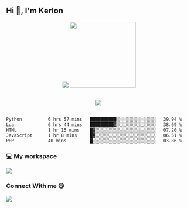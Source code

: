 ## Hi 👋, I'm Kerlon
<div align="center">
 <img scr="">
 <img src= "https://github-readme-stats.vercel.app/api?username=kerlonfernandes&show_icons=true&theme=radical"/>
  <img height="180em" src="https://github-readme-stats.vercel.app/api/top-langs/?username=kerlonfernandes&layout=compact&langs_count=8&theme=radical"/>
</div>


<p align="center" style="margin: 30px;">

 <img src="https://skillicons.dev/icons?i=html,css,bootstrap,js,nodejs,jquery,python,flask,php,mysql,lua,sqlite,firebase">

</p>
<!--START_SECTION:waka-->

```txt
Python          6 hrs 57 mins   ██████████░░░░░░░░░░░░░░░   39.94 %
Lua             6 hrs 44 mins   █████████▓░░░░░░░░░░░░░░░   38.69 %
HTML            1 hr 15 mins    █▓░░░░░░░░░░░░░░░░░░░░░░░   07.20 %
JavaScript      1 hr 8 mins     █▓░░░░░░░░░░░░░░░░░░░░░░░   06.51 %
PHP             40 mins         █░░░░░░░░░░░░░░░░░░░░░░░░   03.86 %
```

<!--END_SECTION:waka-->


<p align="center">
 <h3>💻 My workspace</h3>
    <img src="https://skillicons.dev/icons?i=ubuntu" />
</p>

<p align="center">
 <h3>Connect With me 😄</h3> 
    <a href="https://www.linkedin.com/in/kerlon-fernandes"><img src="https://skillicons.dev/icons?i=linkedin" />
  </a>
</p>



